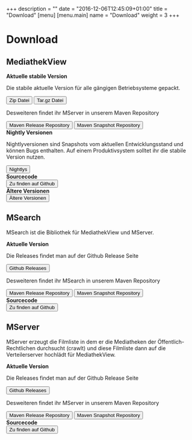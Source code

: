 +++
description = ""
date = "2016-12-06T12:45:09+01:00"
title = "Download"
[menu]
    [menu.main]
        name = "Download"
        weight = 3
+++

# Download

## MediathekView


<div class="panel panel-default">
  <div class="panel-heading"><b>Aktuelle stabile Version</b></div>
  <div class="panel-body">
    <p>Die stabile aktuelle Version für alle gängigen Betriebsysteme gepackt.</p>
    <a href="https://download.mediathekview.de/stabil/MediathekView-latest.zip"><button type="button" class="btn btn-primary btn-sm">Zip Datei</button></a>
    <a href="https://download.mediathekview.de/stabil/MediathekView-latest.tar.gz"><button type="button" class="btn btn-primary btn-sm">Tar.gz Datei</button></a>
    <br />
    <p>Desweiteren findet ihr MServer in unserem Maven Repository</p>
    <a href="https://repo.mediathekview.de/#browse/browse/components:maven-releases"><button type="button" class="btn btn-primary btn-sm">Maven Release Repository</button></a>
    <a href="https://repo.mediathekview.de/#browse/browse/components:maven-snapshots"><button type="button" class="btn btn-primary btn-sm">Maven Snapshot Repository</button></a>
  </div>
</div>

<div class="panel panel-default">
  <div class="panel-heading"><b>Nightly Versionen</b></div>
  <div class="panel-body">
    <p>Nightlyversionen sind Snapshots vom aktuellen Entwicklungsstand und können Bugs enthalten. Auf einem Produktivsystem solltet ihr die stabile Version nutzen.</p>
    <a href="https://download.mediathekview.de/unstabil/"><button type="button" class="btn btn-primary btn-sm">Nightlys</button></a>
  </div>
</div>

<div class="panel panel-default">
  <div class="panel-heading"><b>Sourcecode</b></div>
  <div class="panel-body">
    <a href="https://github.com/mediathekview/MediathekView"><button type="button" class="btn btn-primary btn-sm">Zu finden auf Github</button></a>
  </div>
</div>

<div class="panel panel-default">
  <div class="panel-heading"><b>Ältere Versionen</b></div>
  <div class="panel-body">
    <a href="https://download.mediathekview.de/stabil/"><button type="button" class="btn btn-primary btn-sm">Ältere Versionen</button></a>
  </div>
</div>

## MSearch

MSearch ist die Bibliothek für MediathekView und MServer.

<div class="panel panel-default">
  <div class="panel-heading"><b>Aktuelle Version</b></div>
  <div class="panel-body">
    <p>Die Releases findet man auf der Github Release Seite</p>
    <a href="https://github.com/mediathekview/MSearch/releases"><button type="button" class="btn btn-primary btn-sm">Github Releases</button></a>
    <br />
    <p>Desweiteren findet ihr MSearch in unserem Maven Repository</p>
    <a href="https://repo.mediathekview.de/#browse/browse/components:maven-releases"><button type="button" class="btn btn-primary btn-sm">Maven Release Repository</button></a>
    <a href="https://repo.mediathekview.de/#browse/browse/components:maven-snapshots"><button type="button" class="btn btn-primary btn-sm">Maven Snapshot Repository</button></a>
  </div>
</div>

<div class="panel panel-default">
  <div class="panel-heading"><b>Sourcecode</b></div>
  <div class="panel-body">
    <a href="https://github.com/mediathekview/MSearch"><button type="button" class="btn btn-primary btn-sm">Zu finden auf Github</button></a>
  </div>
</div>

## MServer

MServer erzeugt die Filmliste in dem er die Mediatheken der Öffentlich-Rechtlichen durchsucht (crawlt) und diese Filmliste dann auf die Verteilerserver hochlädt für MediathekView.

<div class="panel panel-default">
  <div class="panel-heading"><b>Aktuelle Version</b></div>
  <div class="panel-body">
    <p>Die Releases findet man auf der Github Release Seite</p>
    <a href="https://github.com/mediathekview/MServer/releases"><button type="button" class="btn btn-primary btn-sm">Github Releases</button></a>
    <br />
    <p>Desweiteren findet ihr MServer in unserem Maven Repository</p>
    <a href="https://repo.mediathekview.de/#browse/browse/components:maven-releases"><button type="button" class="btn btn-primary btn-sm">Maven Release Repository</button></a>
    <a href="https://repo.mediathekview.de/#browse/browse/components:maven-snapshots"><button type="button" class="btn btn-primary btn-sm">Maven Snapshot Repository</button></a>
  </div>
</div>

<div class="panel panel-default">
  <div class="panel-heading"><b>Sourcecode</b></div>
  <div class="panel-body">
    <a href="https://github.com/mediathekview/MServer"><button type="button" class="btn btn-primary btn-sm">Zu finden auf Github</button></a>
  </div>
</div>



